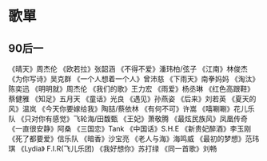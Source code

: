 # 歌單

## 90后一

《晴天》周杰伦
《欧若拉》张韶涵
《不得不爱》潘玮柏/弦子
《江南》林俊杰
《为你写诗》吴克群
《一个人想着一个人》曾沛慈
《下雨天》南拳妈妈
《淘汰》陈奕迅
《明明就》周杰伦
《我们的歌》王力宏
《雨爱》杨丞琳
《红色高跟鞋》蔡健雅
《知足》五月天
《童话》光良
《遇见》孙燕姿
《后来》刘若英
《夏天的风》温岚
《今天你要嫁给我》陶喆/蔡依林
《有何不可》许嵩
《嘻唰唰》花儿乐队
《只对你有感觉》飞轮海/田馥甄
《王妃》萧敬腾
《最炫民族风》凤凰传奇
《一直很安静》阿桑
《三国恋》Tank
《中国话》S.H.E
《新贵妃醉酒》李玉刚
《死了都要爱》信乐队
《暗香》沙宝亮
《老人与海》海鸣威
《最初的梦想》范玮琪
《Lydia》 F.I.R(飞儿乐团)
《我好想你》苏打绿
《同一首歌》刘畅